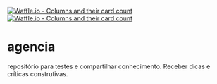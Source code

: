 [![Waffle.io - Columns and their card count](https://badge.waffle.io/MarcosViniciusMacedoSilva/agencia.png?columns=all)](https://waffle.io/MarcosViniciusMacedoSilva/agencia?utm_source=badge)
[![Waffle.io - Columns and their card count](https://badge.waffle.io/MarcosViniciusMacedoSilva/agencia.png?columns=all)](https://waffle.io/MarcosViniciusMacedoSilva/agencia?utm_source=badge)
# agencia
repositório para testes e compartilhar conhecimento. Receber dicas e críticas construtivas.
